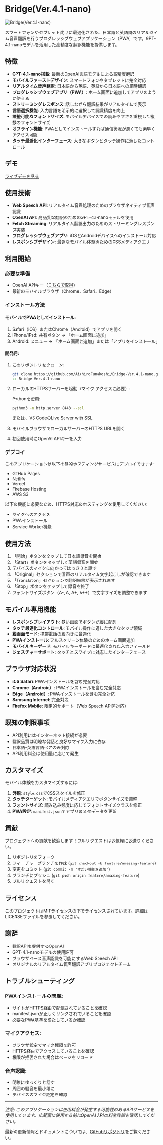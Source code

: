 # Bridge(Ver.4.1-nano)

![Bridge(Ver.4.1-nano)](images/icons/icon-192x192.png)

スマートフォンやタブレット向けに最適化された、日本語と英語間のリアルタイム音声翻訳を行うプログレッシブウェブアプリケーション（PWA）です。GPT-4.1-nanoモデルを活用した高精度な翻訳機能を提供します。

## 特徴

- **GPT-4.1-nano搭載**: 最新のOpenAI言語モデルによる高精度翻訳
- **モバイルファーストデザイン**: スマートフォンやタブレットに完全対応
- **リアルタイム音声翻訳**: 日本語から英語、英語から日本語への即時翻訳
- **プログレッシブウェブアプリ（PWA）**: ホーム画面に追加してアプリのように使える
- **ストリーミングレスポンス**: 話しながら翻訳結果がリアルタイムで表示
- **言語選択機能**: 入力言語を明示的に選択して認識精度を向上
- **調整可能なフォントサイズ**: モバイルデバイスでの読みやすさを重視した複数のフォントサイズ
- **オフライン機能**: PWAとしてインストールすれば通信状況が悪くても素早くアクセス可能
- **タッチ最適化インターフェース**: 大きなボタンとタッチ操作に適したコントロール

## デモ

[ライブデモを見る](https://aichirofunakoshi.github.io/Bridge-Ver.4.1-nano/)

## 使用技術

- **Web Speech API**: リアルタイム音声処理のためのブラウザネイティブ音声認識
- **OpenAI API**: 高品質な翻訳のためのGPT-4.1-nanoモデルを使用
- **Fetch Streaming**: リアルタイム翻訳出力のためのストリーミングレスポンス実装
- **プログレッシブウェブアプリ**: iOSとAndroidデバイスへのインストール対応
- **レスポンシブデザイン**: 最適なモバイル体験のためのCSSメディアクエリ

## 利用開始

### 必要な準備

- OpenAI APIキー（[こちらで取得](https://platform.openai.com/api-keys)）
- 最新のモバイルブラウザ（Chrome、Safari、Edge）

### インストール方法

#### モバイルでPWAとしてインストール:

1. Safari（iOS）またはChrome（Android）でアプリを開く
2. iPhone/iPad: 共有ボタン → 「ホーム画面に追加」
3. Android: メニュー → 「ホーム画面に追加」または「アプリをインストール」

#### 開発用:

1. このリポジトリをクローン:
   ```bash
   git clone https://github.com/AichiroFunakoshi/Bridge-Ver.4.1-nano.git
   cd Bridge-Ver.4.1-nano
   ```

2. ローカルのHTTPSサーバーを起動（マイク アクセスに必要）:
   
   Pythonを使用:
   ```bash
   python3 -m http.server 8443 --ssl
   ```
   
   または、VS CodeのLive Server with SSL

3. モバイルブラウザでローカルサーバーのHTTPS URLを開く

4. 初回使用時にOpenAI APIキーを入力

### デプロイ

このアプリケーションは以下の静的ホスティングサービスにデプロイできます:

- GitHub Pages
- Netlify
- Vercel
- Firebase Hosting
- AWS S3

以下の機能に必要なため、HTTPS対応のホスティングを使用してください:
- マイクへのアクセス
- PWAインストール
- Service Worker機能

## 使用方法

1. 「開始」ボタンをタップして日本語録音を開始
2. 「Start」ボタンをタップして英語録音を開始
3. デバイスのマイクに向かってはっきりと話す
4. 「Original」セクションで音声のリアルタイム文字起こしが確認できます
5. 「Translation」セクションで翻訳結果が表示されます
6. 「Stop」ボタンをタップして録音を終了
7. フォントサイズボタン（A-, A, A+, A++）で文字サイズを調整できます

## モバイル専用機能

- **レスポンシブレイアウト**: 狭い画面でボタンが縦に配列
- **タッチ最適化コントロール**: モバイル操作に適した大きなタップ領域
- **縦画面モード**: 携帯電話の縦向きに最適化
- **PWAインストール**: フルスクリーン体験のためのホーム画面追加
- **モバイルキーボード**: モバイルキーボードに最適化された入力フィールド
- **ジェスチャーサポート**: タッチとスワイプに対応したインターフェース

## ブラウザ対応状況

- **iOS Safari**: PWAインストールを含む完全対応
- **Chrome（Android）**: PWAインストールを含む完全対応
- **Edge（Android）**: PWAインストールを含む完全対応
- **Samsung Internet**: 完全対応
- **Firefox Mobile**: 限定的サポート（Web Speech API非対応）

## 既知の制限事項

- API利用にはインターネット接続が必要
- 翻訳品質は明瞭な発話と良好なマイク入力に依存
- 日本語-英語言語ペアのみ対応
- API利用料金は使用量に応じて発生

## カスタマイズ

モバイル体験をカスタマイズするには:

1. **外観**: `style.css`でCSSスタイルを修正
2. **タッチターゲット**: モバイルメディアクエリでボタンサイズを調整
3. **フォントサイズ**: 読み込み頻度に応じてフォントサイズクラスを修正
4. **PWA設定**: `manifest.json`でアプリのメタデータを更新

## 貢献

プロジェクトへの貢献を歓迎します！プルリクエストはお気軽にお送りください。

1. リポジトリをフォーク
2. フィーチャーブランチを作成 (`git checkout -b feature/amazing-feature`)
3. 変更をコミット (`git commit -m 'すごい機能を追加'`)
4. ブランチにプッシュ (`git push origin feature/amazing-feature`)
5. プルリクエストを開く

## ライセンス

このプロジェクトはMITライセンスの下でライセンスされています。詳細はLICENSEファイルを参照してください。

## 謝辞

- 翻訳APIを提供するOpenAI
- GPT-4.1-nanoモデルの使用許可
- ブラウザベース音声認識を可能にするWeb Speech API
- オリジナルのリアルタイム音声翻訳アプリプロジェクトチーム

## トラブルシューティング

### PWAインストールの問題:
- サイトがHTTPS経由で配信されていることを確認
- manifest.jsonが正しくリンクされていることを確認
- 必要なPWA基準を満たしているか確認

### マイクアクセス:
- ブラウザ設定でマイク権限を許可
- HTTPS経由でアクセスしていることを確認
- 権限が拒否された場合はページをリロード

### 音声認識:
- 明瞭にゆっくりと話す
- 周囲の騒音を最小限に
- デバイスのマイク設定を確認

---

*注意: このアプリケーションは使用料金が発生する可能性のあるAPIサービスを使用しています。広範囲に使用する前にOpenAI APIの料金詳細を確認してください。*

最新の更新情報とドキュメントについては、[GitHubリポジトリ](https://github.com/AichiroFunakoshi/Bridge-Ver.4.1-nano)をご覧ください。